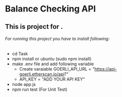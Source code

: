 # Balance Checking API
## This is project for .

###### For running this project you have to install following:
 - cd Task
 - npm install or ubuntu (sudo npm install)
 - make .env file and add following variable
    - Create varaiable GOERLI_API_URL  = "https://api-goerli.etherscan.io/api?" 
    - API_KEY = "ADD YOUR API KEY"
 - node app.js
 - npm run test (For Unit Test)

